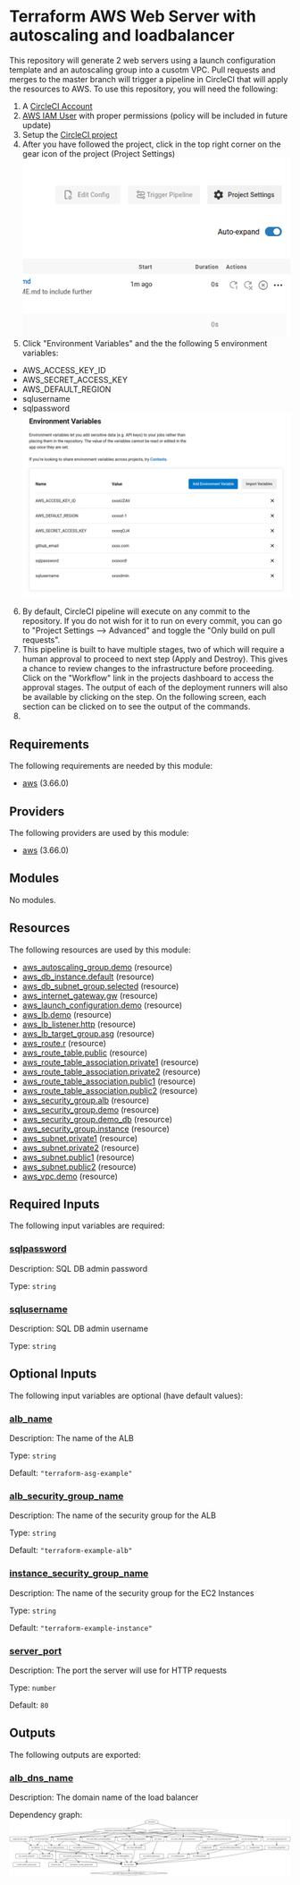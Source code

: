 # Terraform AWS Web Server with autoscaling and loadbalancer

This repository will generate 2 web servers using a launch configuration template and an autoscaling group into a cusotm VPC. Pull requests and merges to the master branch will trigger a pipeline in CircleCI that will apply the resources to AWS. To use this repository, you will need the following:

1. A [CircleCI Account](https://circleci.com/)
2. [AWS IAM User](https://docs.aws.amazon.com/IAM/latest/UserGuide/id_users_create.html) with proper permissions (policy will be included in future update)
3. Setup the [CircleCI project](https://circleci.com/docs/2.0/project-build/)
4. After you have followed the project, click in the top right corner on the gear icon of the project (Project Settings) ![CircleCIProjectSettings](/images/circleci1.png)
5. Click "Environment Variables" and the the following 5 environment variables:
  - AWS_ACCESS_KEY_ID
  - AWS_SECRET_ACCESS_KEY
  - AWS_DEFAULT_REGION
  - sqlusername
  - sqlpassword
  ![CircleCIEnvironmentVariables](/images/circleci2.png)
6. By default, CircleCI pipeline will execute on any commit to the repository. If you do not wish for it to run on every commit, you can go to "Project Settings --> Advanced"      and toggle the "Only build on pull requests".
7. This pipeline is built to have multiple stages, two of which will require a human approval to proceed to next step (Apply and Destroy). This gives a chance to review changes 
   to the infrastructure before proceeding. Click on the "Workflow" link in the projects dashboard to access the approval stages. The output of each of the deployment runners      will also be available by clicking on the step. On the following screen, each section can be clicked on to see the output of the commands.
8. 

<!-- BEGIN_TF_DOCS -->
## Requirements

The following requirements are needed by this module:

- <a name="requirement_aws"></a> [aws](#requirement\_aws) (3.66.0)

## Providers

The following providers are used by this module:

- <a name="provider_aws"></a> [aws](#provider\_aws) (3.66.0)

## Modules

No modules.

## Resources

The following resources are used by this module:

- [aws_autoscaling_group.demo](https://registry.terraform.io/providers/hashicorp/aws/3.66.0/docs/resources/autoscaling_group) (resource)
- [aws_db_instance.default](https://registry.terraform.io/providers/hashicorp/aws/3.66.0/docs/resources/db_instance) (resource)
- [aws_db_subnet_group.selected](https://registry.terraform.io/providers/hashicorp/aws/3.66.0/docs/resources/db_subnet_group) (resource)
- [aws_internet_gateway.gw](https://registry.terraform.io/providers/hashicorp/aws/3.66.0/docs/resources/internet_gateway) (resource)
- [aws_launch_configuration.demo](https://registry.terraform.io/providers/hashicorp/aws/3.66.0/docs/resources/launch_configuration) (resource)
- [aws_lb.demo](https://registry.terraform.io/providers/hashicorp/aws/3.66.0/docs/resources/lb) (resource)
- [aws_lb_listener.http](https://registry.terraform.io/providers/hashicorp/aws/3.66.0/docs/resources/lb_listener) (resource)
- [aws_lb_target_group.asg](https://registry.terraform.io/providers/hashicorp/aws/3.66.0/docs/resources/lb_target_group) (resource)
- [aws_route.r](https://registry.terraform.io/providers/hashicorp/aws/3.66.0/docs/resources/route) (resource)
- [aws_route_table.public](https://registry.terraform.io/providers/hashicorp/aws/3.66.0/docs/resources/route_table) (resource)
- [aws_route_table_association.private1](https://registry.terraform.io/providers/hashicorp/aws/3.66.0/docs/resources/route_table_association) (resource)
- [aws_route_table_association.private2](https://registry.terraform.io/providers/hashicorp/aws/3.66.0/docs/resources/route_table_association) (resource)
- [aws_route_table_association.public1](https://registry.terraform.io/providers/hashicorp/aws/3.66.0/docs/resources/route_table_association) (resource)
- [aws_route_table_association.public2](https://registry.terraform.io/providers/hashicorp/aws/3.66.0/docs/resources/route_table_association) (resource)
- [aws_security_group.alb](https://registry.terraform.io/providers/hashicorp/aws/3.66.0/docs/resources/security_group) (resource)
- [aws_security_group.demo](https://registry.terraform.io/providers/hashicorp/aws/3.66.0/docs/resources/security_group) (resource)
- [aws_security_group.demo_db](https://registry.terraform.io/providers/hashicorp/aws/3.66.0/docs/resources/security_group) (resource)
- [aws_security_group.instance](https://registry.terraform.io/providers/hashicorp/aws/3.66.0/docs/resources/security_group) (resource)
- [aws_subnet.private1](https://registry.terraform.io/providers/hashicorp/aws/3.66.0/docs/resources/subnet) (resource)
- [aws_subnet.private2](https://registry.terraform.io/providers/hashicorp/aws/3.66.0/docs/resources/subnet) (resource)
- [aws_subnet.public1](https://registry.terraform.io/providers/hashicorp/aws/3.66.0/docs/resources/subnet) (resource)
- [aws_subnet.public2](https://registry.terraform.io/providers/hashicorp/aws/3.66.0/docs/resources/subnet) (resource)
- [aws_vpc.demo](https://registry.terraform.io/providers/hashicorp/aws/3.66.0/docs/resources/vpc) (resource)

## Required Inputs

The following input variables are required:

### <a name="input_sqlpassword"></a> [sqlpassword](#input\_sqlpassword)

Description: SQL DB admin password

Type: `string`

### <a name="input_sqlusername"></a> [sqlusername](#input\_sqlusername)

Description: SQL DB admin username

Type: `string`

## Optional Inputs

The following input variables are optional (have default values):

### <a name="input_alb_name"></a> [alb\_name](#input\_alb\_name)

Description: The name of the ALB

Type: `string`

Default: `"terraform-asg-example"`

### <a name="input_alb_security_group_name"></a> [alb\_security\_group\_name](#input\_alb\_security\_group\_name)

Description: The name of the security group for the ALB

Type: `string`

Default: `"terraform-example-alb"`

### <a name="input_instance_security_group_name"></a> [instance\_security\_group\_name](#input\_instance\_security\_group\_name)

Description: The name of the security group for the EC2 Instances

Type: `string`

Default: `"terraform-example-instance"`

### <a name="input_server_port"></a> [server\_port](#input\_server\_port)

Description: The port the server will use for HTTP requests

Type: `number`

Default: `80`

## Outputs

The following outputs are exported:

### <a name="output_alb_dns_name"></a> [alb\_dns\_name](#output\_alb\_dns\_name)

Description: The domain name of the load balancer
<!-- END_TF_DOCS -->

Dependency graph:
![Graph](/images/ASGgraph.svg)
